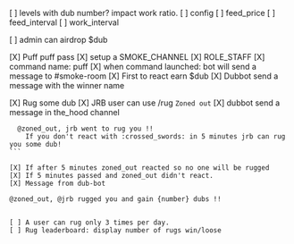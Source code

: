 [ ] levels with dub number? impact work ratio.
[ ] config
[ ] feed_price
[ ] feed_interval
[ ] work_interval

[ ] admin can airdrop $dub

[X] Puff puff pass
[X] setup a SMOKE_CHANNEL
[X] ROLE_STAFF
[X] command name: puff
[X] when command launched: bot will send a message to #smoke-room
[X] First to react earn $dub
[X] Dubbot send a message with the winner name

[X] Rug some dub
  [X] JRB user can use /rug `Zoned out`
  [X] dubbot send a message in the_hood channel

  ````
    @zoned_out, jrb went to rug you !!
      If you don't react with :crossed_swords: in 5 minutes jrb can rug you some dub!
  ```

  [X] If after 5 minutes zoned_out reacted so no one will be rugged
  [X] If 5 minutes passed and zoned_out didn't react. 
  [X] Message from dub-bot

  ````
    @zoned_out, @jrb rugged you and gain {number} dubs !!
  ```

  [ ] A user can rug only 3 times per day.
  [ ] Rug leaderboard: display number of rugs win/loose